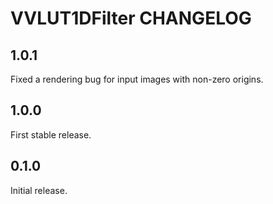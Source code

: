 # VVLUT1DFilter CHANGELOG

## 1.0.1

Fixed a rendering bug for input images with non-zero origins.

## 1.0.0

First stable release.

## 0.1.0

Initial release.
